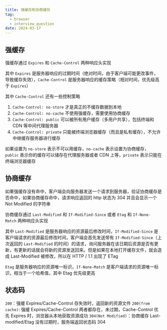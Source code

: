 ```yaml
---
title: 强缓存和协商缓存
tag:
  - browser
  - interview_question
date: 2024-03-17
---
```


## 强缓存

强缓存通过 `Expires` 和 `Cache-Control` 两种响应头实现

其中 `Expires` 是服务器响应的过期时间（绝对时间，由于客户端可能更改事件，导致缓存失效），`Cache-Control` 是服务器响应的缓存策略（相对时间，优先级高于 `Expires`）

其中 `Cache-Control` 还有一些控制策略

1. `Cache-Control: no-store` 才是真正的不缓存数据到本地
1. `Cache-Control: no-cache` 不使用强缓存，需要使用协商缓存
1. `Cache-Control: public` 可以被所有用户缓存（多用户共享），包括终端和 CDN 等中间代理服务器
1. `Cache-Control: private` 只能被终端浏览器缓存（而且是私有缓存），不允许中继缓存服务器进行缓存

如果设置为 `no-store` 表示不可以用缓存，`no-cache` 表示设置为协商缓存，`public` 表示你的缓存可以储存在代理服务器或者 CDN 上等，`private` 表示只能在终端浏览器缓存

## 协商缓存

如果强缓存没有命中，客户端会向服务器发送一个请求到服务器，验证协商缓存是否命中，如果协商缓存命中，请求响应返回的 http 状态为 304 并且会显示一个 Not Modified 的字符串

协商缓存通过 `Last-Modified` 和 `If-Modified-Since` 或者 `Etag` 和 `If-None-Match` 两种响应头实现

其中 `Last-Modified` 是服务器响应的资源最后修改时间，`If-Modified-Since` 是客户端请求的资源最后修改时间，客户端会首先发送带有 `If-Modified-Since`（上次返回的 `Last-Modified` 的时间）的请求，询问服务器在该日期后资源是否有更新，有更新的话就会将新的资源发送回来。但是如果在本地打开缓存文件，就会造成 Last-Modified 被修改，所以在 HTTP / 1.1 出现了 ETag

`Etag` 是服务器响应的资源唯一标识，`If-None-Match` 是客户端请求的资源唯一标识，相当于一个哈希值，其中 Etag 优先级更高

## 状态码

`200`：强缓 Expires/Cache-Control 存失效时，返回新的资源文件
`200(from cache)`: 强缓 Expires/Cache-Control 两者都存在，未过期，Cache-Control 优先 Expires 时，浏览器从本地获取资源成功
`304(Not Modified)`：协商缓存 Last-modified/Etag 没有过期时，服务端返回状态码 304
